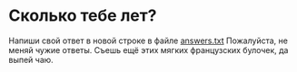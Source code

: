 # Сколько тебе лет?

Напиши свой ответ в новой строке в файле [answers.txt](answers.txt) 
Пожалуйста, не меняй чужие ответы.
Съешь ещё этих мягких французских булочек, да выпей чаю.